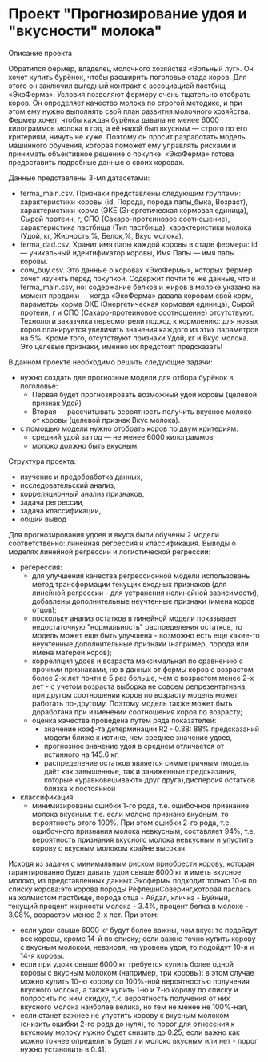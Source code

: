 # Проект "Прогнозирование удоя и "вкусности" молока"

Описание проекта

Обратился фермер, владелец молочного хозяйства «Вольный луг». Он хочет купить бурёнок, чтобы расширить поголовье стада коров. Для этого он заключил выгодный контракт с ассоциацией пастбищ «ЭкоФерма». Условия позволяют фермеру очень тщательно отобрать коров. Он определяет качество молока по строгой методике, и при этом ему нужно выполнять свой план развития молочного хозяйства. Фермер хочет, чтобы каждая бурёнка давала не менее 6000 килограммов молока в год, а её надой был вкусным — строго по его критериям, ничуть не хуже. Поэтому он просит разработать модель машинного обучения, которая поможет ему управлять рисками и принимать объективное решение о покупке. «ЭкоФерма» готова предоставить подробные данные о своих коровах.

Данные представлены 3-мя датасетами:
 - ferma_main.csv. Признаки представлены следующим группами: характеристики коровы (id, Порода, порода папы_быка, Возраст), характеристики корма (ЭКЕ (Энергетическая кормовая единица), Сырой протеин, г, СПО (Сахаро-протеиновое соотношение), характеристика пастбища (Тип пастбища), характеристики молока (Удой, кг, Жирность,%, Белок,%, Вкус молока).
 - ferma_dad.csv. Хранит имя папы каждой коровы в стаде фермера: id — уникальный идентификатор коровы, Имя Папы — имя папы коровы.
 - cow_buy.csv. Это данные о коровах «ЭкоФермы», которых фермер хочет изучить перед покупкой. Содержит почти те же данные, что и ferma_main.csv, но: содержание белков и жиров в молоке указано на момент продажи — когда «ЭкоФерма» давала коровам свой корм, параметры корма ЭКЕ (Энергетическая кормовая единица), Сырой протеин, г и СПО (Сахаро-протеиновое соотношение) отсутствуют. Технологи заказчика пересмотрели подход к кормлению: для новых коров планируется увеличить значения каждого из этих параметров на 5%. Кроме того, отсутствуют признаки Удой, кг и Вкус молока. Это целевые признаки, именно их предстоит предсказать!

В данном проекте необходимо решить следующие задачи:
 - нужно создать две прогнозные модели для отбора бурёнок в поголовье:
   - Первая будет прогнозировать возможный удой коровы (целевой признак Удой)
   - Вторая — рассчитывать вероятность получить вкусное молоко от коровы (целевой признак Вкус молока).
 - с помощью модели нужно отобрать коров по двум критериям:
   - средний удой за год — не менее 6000 килограммов;
   - молоко должно быть вкусным.

Структура проекта:
- изучение и предобработка данных,
- исследовательский анализ,
- корреляционный анализ признаков,
- задача регрессии,
- задача классификации,
- общий вывод


Для прогнозирования удоев и вкуса были обучены 2 модели соответственно: линейная регрессия и классификация. Выводы о моделях линейной регрессии и логистической регрессии:
 - регерессия:
    - для улучшения качества регрессионной модели использованы метод трансформации текущих входных признаков (для линейной регрессии - для устранения нелинейной зависимости), добавлены дополнительные неучтенные признаки (имена коров отцов);
    - поскольку анализ остатков в линейной модели показывает недостаточную "нормальность" распределения остатков, то модель может еще быть улучшена - возможно есть еще какие-то неучтенные дополнительные признаки (например, порода или имена матерей коров);
    -  корреляция удоев и возраста максимальная по сравнению с прочими признаками, но в данных от фермы коров с возрастом более 2-х лет почти в 5 раз больше, чем с возрастом менее 2-х лет - с учетом возраста выборка не совсем репрезентативна, при другом соотношении коров по возрасту модель может работать по-другому. Поэтому модель также может быть доработана при изменении соотношения коров по возрасту;
    -  оценка качества проведена путем ряда показателей:
       - значение коэф-та детерминации R2 - 0.88: 88% предсказаний модели ближе к истине, чем среднее значение удоев,
       - прогнозное значение удоя в среднем отличается от истинного на 145.6 кг,
       - распределение остатков является симметричным (модель даёт как завышенные, так и заниженные предсказания, которые «уравновешивают» друг друга),дисперсия остатков близка к постоянной
- классификация:
   - минимизированы ошибки 1-го рода, т.е. ошибочное признание молока вкусным: т.е. если молоко признано вкусным, то вероятность этого 100%. При этом ошибки 2-го рода, т.е. ошибочного признания молока невкусным, составляет 94%, т.е. вероятность признания вкусного молока невкусным и упустить корову с вкусным молоком крайне высокая.


Исходя из задачи с минимальным риском приобрести корову, которая гарантированно будет давать удои свыше 6000 кг и иметь вкусное молоко, из представленных данных Экофермы подходит только 10-я по списку корова:это корова породы РефлешнСоверинг,которая паслась на холмистом пастбище, порода отца - Айдал, кличка - Буйный, текущий процент жирности молока - 3.4%, процент белка в молоке - 3.08%, возрастом менее 2-х лет. При этом:
 - если удои свыше 6000 кг будут более важны, чем вкус: то подойдут все коровы, кроме 14-й по списку; если важно точно купить корову с вкусным молоком, невзирая, на уровень удоя, то подойдут 10-я и 14-я коровы.
 - если при удоях свыше 6000 кг требуется купить более одной коровы с вкусным молоком (например, три коровы): в этом случае можно купить 10-ю корову со 100%-ной вероятностью получения вкусного молока, а также купить 1-ю и 7-ю корову по списку и попросить по ним скидку, т.к. вероятность получения от них вкусного молока наиболее велика, но тем не менее не 100%-ная,
 - если станет важнее не упустить корову с вкусным молоком (снизить ошибки 2-го рода до нуля), то порог для отнесения к вкусному молоку нужно будет снизить до 0.25; если важно как можно точнее определить будет ли молоко вкусным или нет - порог нужно установить в 0.41.


